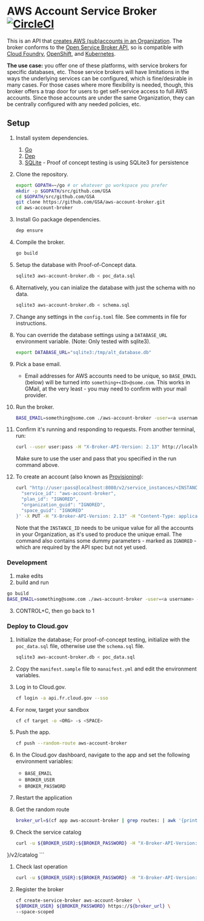 # AWS Account Service Broker [![CircleCI](https://circleci.com/gh/GSA/aws-account-broker.svg?style=shield)](https://circleci.com/gh/GSA/aws-account-broker)


This is an API that [creates AWS (sub)accounts in an Organization](https://docs.aws.amazon.com/organizations/latest/userguide/orgs_manage_accounts_create.html). The broker conforms to the [Open Service Broker API](https://www.openservicebrokerapi.org/), so is compatible with [Cloud Foundry](https://cloudfoundry.org/), [OpenShift](https://www.openshift.org/), and [Kubernetes](http://kubernetes.io/).

**The use case:** you offer one of these platforms, with service brokers for specific databases, etc. Those service brokers will have limitations in the ways the underlying services can be configured, which is fine/desirable in many cases. For those cases where more flexibility is needed, though, this broker offers a trap door for users to get self-service access to full AWS accounts. Since those accounts are under the same Organization, they can be centrally configured with any needed policies, etc.

## Setup

1. Install system dependencies.
    1. [Go](https://golang.org/)
    1. [Dep](https://golang.github.io/dep/docs/installation.html)
    1. [SQLite](https://www.sqlite.orga) - Proof of concept testing is using SQLite3 for persistence

1. Clone the repository.

    ```sh
    export GOPATH=~/go # or whatever go workspace you prefer
    mkdir -p $GOPATH/src/github.com/GSA
    cd $GOPATH/src/github.com/GSA
    git clone https://github.com/GSA/aws-account-broker.git
    cd aws-account-broker
    ```

1. Install Go package dependencies.

    ```sh
    dep ensure
    ```

1. Compile the broker.

    ```sh
    go build
    ```

1. Setup the database with Proof-of-Concept data.

    ```sh
    sqlite3 aws-account-broker.db < poc_data.sql  
    ```

1. Alternatively, you can inialize the database with just the schema with no data.

    ```sh
    sqlite3 aws-account-broker.db < schema.sql
    ```

1. Change any settings in the `config.toml` file.  See comments in file for
instructions.

2. You can override the database settings using a `DATABASE_URL` environment variable.
(Note: Only tested with sqlite3).

    ```sh
    export DATABASE_URL="sqlite3:/tmp/alt_database.db"
    ```

1. Pick a base email.
    * Email addresses for AWS accounts need to be unique, so `BASE_EMAIL` (below) will be turned into `something+<ID>@some.com`. This works in GMail, at the very least - you may need to confirm with your mail provider.
1. Run the broker.

    ```sh
    BASE_EMAIL=something@some.com ./aws-account-broker -user=<a username> -pass=<a password>
    ```

1. Confirm it's running and responding to requests. From another terminal, run:

    ```sh
    curl --user user:pass -H "X-Broker-API-Version: 2.13" http://localhost:8080/v2/catalog
    ```

    Make sure to use the user and pass that you specified in the run command above.

1. To create an account (also known as [Provisioning](https://github.com/openservicebrokerapi/servicebroker/blob/v2.13/spec.md#provisioning)):

    ```sh
    curl "http://user:pass@localhost:8080/v2/service_instances/<INSTANCE_ID>?accepts_incomplete=true" -d '{
      "service_id": "aws-account-broker",
      "plan_id": "IGNORED",
      "organization_guid": "IGNORED",
      "space_guid": "IGNORED"
    }' -X PUT -H "X-Broker-API-Version: 2.13" -H "Content-Type: application/json"
    ```

    Note that the `INSTANCE_ID` needs to be unique value for all the accounts in your Organization, as it's used to produce the unique email. The command also contains some dummy parameters - marked as `IGNORED` - which are required by the API spec but not yet used.

### Development

1. make edits
2. build and run

  ```sh
  go build
  BASE_EMAIL=something@some.com ./aws-account-broker -user=<a username> -pass=<a password>
  ```

3. CONTROL+C, then go back to 1

### Deploy to Cloud.gov

1. Initialize the database; For proof-of-concept testing, initialize with the
`poc_data.sql` file, otherwise use the `schema.sql` file.

    ```sh
    sqlite3 aws-account-broker.db < poc_data.sql
    ```

1. Copy the `manifest.sample` file to `manaifest.yml` and edit the environment
variables.
1. Log in to Cloud.gov.

    ```sh
    cf login -a api.fr.cloud.gov --sso
    ```

1. For now, target your sandbox

    ```sh
    cf cf target -o <ORG> -s <SPACE>
    ```

1. Push the app.

    ```sh
    cf push --random-route aws-account-broker
    ```

1. In the Cloud.gov dashboard, navigate to the app and set the following
environment variables:

    - `BASE_EMAIL`
    - `BROKER_USER`
    - `BROKER_PASSWORD`

1. Restart the application
1. Get the random route

    ```sh
    broker_url=$(cf app aws-account-broker | grep routes: | awk '{print $2}')
    ```

1. Check the service catalog

    ```sh
    curl -u ${BROKER_USER}:${BROKER_PASSWORD} -H "X-Broker-API-Version: 2.13" https://${broker_url
}/v2/catalog
    ```

1. Check last operation

    ```sh
    curl -u ${BROKER_USER}:${BROKER_PASSWORD} -H "X-Broker-API-Version: 2.13" https://${broker_url}/v2/service_instances/gsa-devsecops-test4/last_operation
    ```

1. Register the broker

    ```sh
    cf create-service-broker aws-account-broker  \
    ${BROKER_USER} ${BROKER_PASSWORD} https://${broker_url} \
    --space-scoped
    ```

